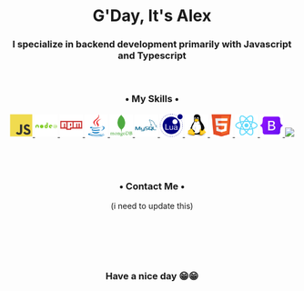 <h1 align="center">G'Day, It's Alex</h1>
<h3 align="center">I specialize in backend development primarily with Javascript and Typescript</h1>
<br>
<h3 align="center"><b>• My Skills •</b></h3>

<div align="center">
    <a href="https://developer.mozilla.org/en-US/docs/Web/javascript" target="_blank">
        <img src="https://raw.githubusercontent.com/devicons/devicon/2ae2a900d2f041da66e950e4d48052658d850630/icons/javascript/javascript-original.svg" height="40px">
    </a>
    <a href="https://nodejs.dev/learn" target="_blank">
        <img src="https://raw.githubusercontent.com/devicons/devicon/2ae2a900d2f041da66e950e4d48052658d850630/icons/nodejs/nodejs-plain-wordmark.svg" height="40px">
    </a>
    <a href="https://www.npmjs.com/about" target="_blank">
        <img src="https://raw.githubusercontent.com/devicons/devicon/2ae2a900d2f041da66e950e4d48052658d850630/icons/npm/npm-original-wordmark.svg" height="40px">
    </a>
    <a href="https://www.oracle.com/java/" target="_blank">
        <img src="https://raw.githubusercontent.com/devicons/devicon/2ae2a900d2f041da66e950e4d48052658d850630/icons/java/java-original.svg" height="40px">
    </a>
    <a href="https://www.mongodb.com/" target="_blank">
        <img src="https://raw.githubusercontent.com/devicons/devicon/2ae2a900d2f041da66e950e4d48052658d850630/icons/mongodb/mongodb-plain-wordmark.svg" height="40px">
    </a>
    <a href="https://www.mysql.com/" target="_blank">
        <img src="https://raw.githubusercontent.com/devicons/devicon/2ae2a900d2f041da66e950e4d48052658d850630/icons/mysql/mysql-plain-wordmark.svg" height="40px">
    </a>
    <a href="https://www.lua.org/about.html" target="_blank">
        <img src="https://raw.githubusercontent.com/devicons/devicon/2ae2a900d2f041da66e950e4d48052658d850630/icons/lua/lua-plain-wordmark.svg" height="40px">
    </a>
    <a href="https://www.linux.org/" target="_blank">
        <img src="https://raw.githubusercontent.com/devicons/devicon/2ae2a900d2f041da66e950e4d48052658d850630/icons/linux/linux-original.svg" height="40px">
    </a>
    <a href="https://html.com/html5/" target="_blank">
        <img src="https://raw.githubusercontent.com/devicons/devicon/2ae2a900d2f041da66e950e4d48052658d850630/icons/html5/html5-original.svg" height="40px">
    </a>
    <a href="https://reactjs.org/" target="_blank">
        <img src="https://raw.githubusercontent.com/devicons/devicon/2ae2a900d2f041da66e950e4d48052658d850630/icons/react/react-original.svg" height="40px">
    </a>
    <a href="https://getbootstrap.com/" target="_blank">
        <img src="https://raw.githubusercontent.com/devicons/devicon/2ae2a900d2f041da66e950e4d48052658d850630/icons/bootstrap/bootstrap-original.svg" height="40px">
    </a>
    <a href="https://luau-lang.org/" target="_blank">
        <img src="https://doy2mn9upadnk.cloudfront.net/uploads/default/original/4X/c/5/a/c5acf1685bdf34d1d721c0c5ec8fc3c4e8c80b03.png" height="40px">
    </a>
</div>
<br><br><br>
<h3 align="center"><b>• Contact Me •</b></h3>
<div align="center">
    (i need to update this)
</div>

<br><br><br><br>
<h3 align="center">Have a nice day 😁😁</h3>
